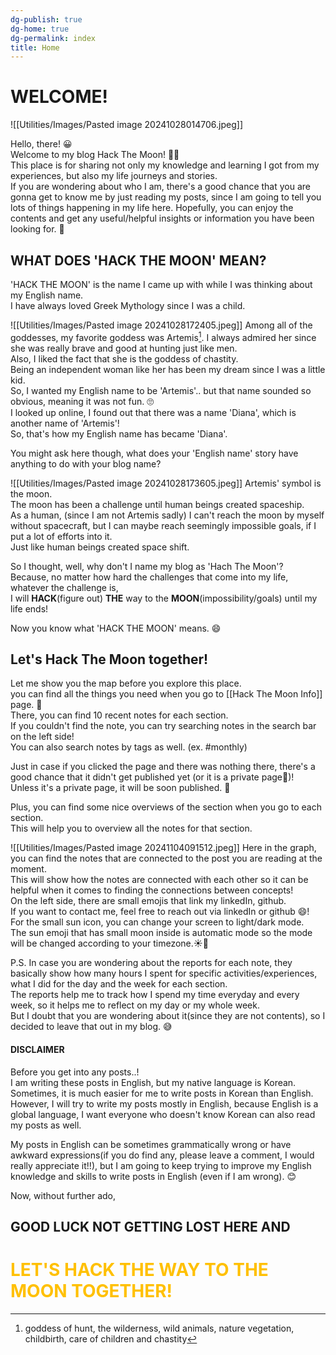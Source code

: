 ```yaml
---
dg-publish: true
dg-home: true
dg-permalink: index
title: Home
---
```

# WELCOME!
![[Utilities/Images/Pasted image 20241028014706.jpeg]]

Hello, there! 😀  
Welcome to my blog Hack The Moon! 🌙🥰  
This place is for sharing not only my knowledge and learning I got from my experiences, but also my life journeys and stories.  
If you are wondering about who I am, there's a good chance that you are gonna get to know me by just reading my posts, since I am going to tell you lots of things happening in my life here. 
Hopefully, you can enjoy the contents and get any useful/helpful insights or information you have been looking for. 🎈

## WHAT DOES 'HACK THE MOON' MEAN?
'HACK THE MOON' is the name I came up with while I was thinking about my English name.  
I have always loved Greek Mythology since I was a child.

![[Utilities/Images/Pasted image 20241028172405.jpeg]]
Among all of the goddesses, my favorite goddess was Artemis[^1].
I always admired her since she was really brave and good at hunting just like men.  
Also, I liked the fact that she is the goddess of chastity.  
Being an independent woman like her has been my dream since I was a little kid.  
So, I wanted my English name to be 'Artemis'.. but that name sounded so obvious, meaning it was not fun. 🙄  
I looked up online, I found out that there was a name 'Diana', which is another name of 'Artemis'!  
So, that's how my English name has became 'Diana'.  
  

You might ask here though, what does your 'English name' story have anything to do with your blog name?

![[Utilities/Images/Pasted image 20241028173605.jpeg]]
Artemis' symbol is the moon.  
The moon has been a challenge until human beings created spaceship.  
As a human, (since I am not Artemis sadly) I can't reach the moon by myself without spacecraft, but I can maybe reach seemingly impossible goals, if I put a lot of efforts into it.  
Just like human beings created space shift.  
  
So I thought, well, why don't I name my blog as 'Hach The Moon'?  
Because, no matter how hard the challenges that come into my life,  
whatever the challenge is,  
I will **HACK**(figure out) **THE** way to the **MOON**(impossibility/goals) until my life ends!  
  
Now you know what 'HACK THE MOON' means. 😄

## Let's Hack The Moon together!
Let me show you the map before you explore this place.  
you can find all the things you need when you go to [[Hack The Moon Info]] page. 🫠  
There, you can find 10 recent notes for each section.  
If you couldn't find the note, you can try searching notes in the search bar on the left side!  
You can also search notes by tags as well. (ex. #monthly)  
  
Just in case if you clicked the page and there was nothing there, there's a good chance that it didn't get published yet (or it is a private page🥲)!  
Unless it's a private page, it will be soon published. 🙂  
  
Plus, you can find some nice overviews of the section when you go to each section.  
This will help you to overview all the notes for that section.  

![[Utilities/Images/Pasted image 20241104091512.jpeg]]
Here in the graph, you can find the notes that are connected to the post you are reading at the moment.  
This will show how the notes are connected with each other so it can be helpful when it comes to finding the connections between concepts!  
On the left side, there are small emojis that link my linkedIn, github.  
If you want to contact me, feel free to reach out via linkedIn or github 😄!  
For the small sun icon, you can change your screen to light/dark mode.  
The sun emoji that has small moon inside is automatic mode so the mode will be changed according to your timezone.☀️🌙

P.S. In case you are wondering about the reports for each note, they basically show how many hours I spent for specific activities/experiences, what I did for the day and the week for each section.  
The reports help me to track how I spend my time everyday and every week, so it helps me to reflect on my day or my whole week.  
But I doubt that you are wondering about it(since they are not contents), so I decided to leave that out in my blog. 😅

#### DISCLAIMER
Before you get into any posts..!  
I am writing these posts in English, but my native language is Korean.  
Sometimes, it is much easier for me to write posts in Korean than English.  
However, I will try to write my posts mostly in English, because English is a global language, I want everyone who doesn't know Korean can also read my posts as well.  
  
My posts in English can be sometimes grammatically wrong or have awkward expressions(if you do find any, please leave a comment, I would really appreciate it!!), but I am going to keep trying to improve my English knowledge and skills to write posts in English (even if I am wrong). 😊  

Now, without further ado, 

## **GOOD LUCK NOT GETTING LOST HERE** AND

# <font color="#ffc000">LET'S HACK THE WAY TO THE MOON TOGETHER!</font>




[^1]: goddess of hunt, the wilderness, wild animals, nature vegetation, childbirth, care of children and chastity